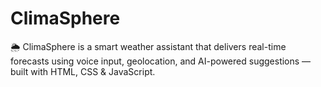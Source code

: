 # ClimaSphere
🌦️ ClimaSphere is a smart weather assistant that delivers real-time forecasts using voice input, geolocation, and AI-powered suggestions — built with HTML, CSS &amp; JavaScript.
